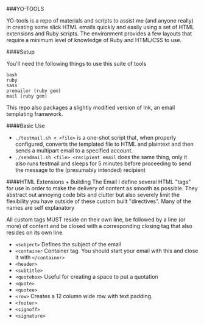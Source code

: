 ###YO-TOOLS

YO-tools is a repo of materials and scripts to assist me (and anyone really) in creating some slick HTML emails quickly and easily using a set of HTML extensions and Ruby scripts. The environment provides a few layouts that require a minimum level of knowledge of Ruby and HTML/CSS to use.

####Setup

You'll need the following things to use this suite of tools
```
bash
ruby
sass
premailer (ruby gem)
mail (ruby gem)
```
This repo also packages a slightly modified version of Ink, an email templating framework.

####Basic Use
* `./testmail.sh < <file>` is a one-shot script that, when properly configured, converts the templated file <file> to HTML and plaintext and then sends a multipart email to a specified account.
* `./sendmail.sh <file> <recipient email` does the same thing, only it also runs testmail and sleeps for 5 minutes before proceeding to send the message to the (presumably intended) recipient

####HTML Extensions + Building The Email
I define several HTML "tags" for use in order to make the delivery of content as smooth as possible. They abstract out annoying code bits and clutter but also severely limit the flexibility you have outside of these custom built "directives". Many of the names are self explanatory

All custom tags MUST reside on their own line, be followed by a line (or more) of content and be closed with a corresponding closing tag that also resides on its own line.
* `<subject>` Defines the subject of the email
* `<container` Container tag. You should start your email with this and close it with `</container>`
* `<header>`
* `<subtitle>`
* `<quotebox>` Useful for creating a space to put a quotation
* `<quote>`
* `<quotee>`
* `<row>` Creates a 12 column wide row with text padding.
* `<footer>`
* `<signoff>`
* `<signature>`
